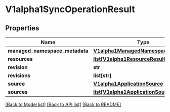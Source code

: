 # V1alpha1SyncOperationResult

## Properties
Name | Type | Description | Notes
------------ | ------------- | ------------- | -------------
**managed_namespace_metadata** | [**V1alpha1ManagedNamespaceMetadata**](V1alpha1ManagedNamespaceMetadata.md) |  | [optional] 
**resources** | [**list[V1alpha1ResourceResult]**](V1alpha1ResourceResult.md) |  | [optional] 
**revision** | **str** |  | [optional] 
**revisions** | **list[str]** |  | [optional] 
**source** | [**V1alpha1ApplicationSource**](V1alpha1ApplicationSource.md) |  | [optional] 
**sources** | [**list[V1alpha1ApplicationSource]**](V1alpha1ApplicationSource.md) |  | [optional] 

[[Back to Model list]](../README.md#documentation-for-models) [[Back to API list]](../README.md#documentation-for-api-endpoints) [[Back to README]](../README.md)

